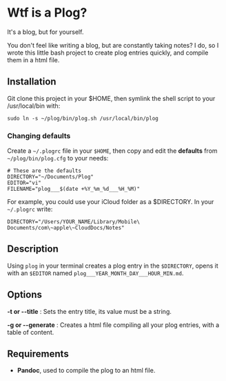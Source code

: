 # Wtf is a Plog?

It's a blog, but for yourself. 

You don't feel like writing a blog, but are constantly taking notes? I do, so I wrote this little bash project to create plog entries quickly, and compile them in a html file.

## Installation

Git clone this project in your $HOME, then symlink the shell script to your /usr/local/bin with:

`sudo ln -s ~/plog/bin/plog.sh /usr/local/bin/plog`

### Changing defaults

Create a `~/.plogrc` file in your `$HOME`, then copy and edit the **defaults** from `~/plog/bin/plog.cfg` to your needs:

```
# These are the defaults
DIRECTORY="~/Documents/Plog"
EDITOR="vi"
FILENAME="plog___$(date +%Y_%m_%d___%H_%M)"
``` 

For example, you could use your iCloud folder as a $DIRECTORY. In your `~/.plogrc` write:

`DIRECTORY="/Users/YOUR_NAME/Library/Mobile\ Documents/com\~apple\~CloudDocs/Notes"`

## Description

Using `plog` in your terminal creates a plog entry in the `$DIRECTORY`, opens it with an `$EDITOR` named `plog___YEAR_MONTH_DAY___HOUR_MIN.md`. 

## Options

**-t or --title** : Sets the entry title, its value must be a string.

**-g or --generate** : Creates a html file compiling all your plog entries, with a table of content.

## Requirements

- **Pandoc**, used to compile the plog to an html file.